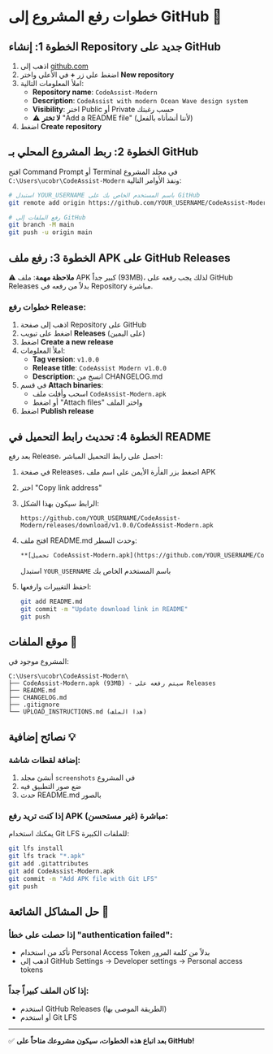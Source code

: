 # خطوات رفع المشروع إلى GitHub 🚀

## الخطوة 1: إنشاء Repository جديد على GitHub

1. اذهب إلى [github.com](https://github.com)
2. اضغط على زر **+** في الأعلى واختر **New repository**
3. املأ المعلومات التالية:
   - **Repository name**: `CodeAssist-Modern`
   - **Description**: `CodeAssist with modern Ocean Wave design system`
   - **Visibility**: اختر Public أو Private حسب رغبتك
   - ⚠️ **لا تختر** "Add a README file" (لأننا أنشأناه بالفعل)
4. اضغط **Create repository**

## الخطوة 2: ربط المشروع المحلي بـ GitHub

افتح Command Prompt أو Terminal في مجلد المشروع `C:\Users\ucobr\CodeAssist-Modern` ونفذ الأوامر التالية:

```bash
# استبدل YOUR_USERNAME باسم المستخدم الخاص بك على GitHub
git remote add origin https://github.com/YOUR_USERNAME/CodeAssist-Modern.git

# رفع الملفات إلى GitHub
git branch -M main
git push -u origin main
```

## الخطوة 3: رفع ملف APK على GitHub Releases

⚠️ **ملاحظة مهمة**: ملف APK كبير جداً (93MB)، لذلك يجب رفعه على GitHub Releases بدلاً من رفعه في Repository مباشرة.

### خطوات رفع Release:

1. اذهب إلى صفحة Repository على GitHub
2. اضغط على تبويب **Releases** (على اليمين)
3. اضغط **Create a new release**
4. املأ المعلومات:
   - **Tag version**: `v1.0.0`
   - **Release title**: `CodeAssist Modern v1.0.0`
   - **Description**: انسخ من CHANGELOG.md
5. في قسم **Attach binaries**:
   - اسحب وأفلت ملف `CodeAssist-Modern.apk`
   - أو اضغط "Attach files" واختر الملف
6. اضغط **Publish release**

## الخطوة 4: تحديث رابط التحميل في README

بعد رفع Release، احصل على رابط التحميل المباشر:

1. في صفحة Releases، اضغط بزر الفأرة الأيمن على اسم ملف APK
2. اختر "Copy link address"
3. الرابط سيكون بهذا الشكل:
   ```
   https://github.com/YOUR_USERNAME/CodeAssist-Modern/releases/download/v1.0.0/CodeAssist-Modern.apk
   ```

4. افتح ملف README.md وحدث السطر:
   ```markdown
   **[تحميل CodeAssist-Modern.apk](https://github.com/YOUR_USERNAME/CodeAssist-Modern/releases/latest/download/CodeAssist-Modern.apk)** (93MB)
   ```
   استبدل `YOUR_USERNAME` باسم المستخدم الخاص بك

5. احفظ التغييرات وارفعها:
   ```bash
   git add README.md
   git commit -m "Update download link in README"
   git push
   ```

## موقع الملفات 📁

المشروع موجود في:
```
C:\Users\ucobr\CodeAssist-Modern\
├── CodeAssist-Modern.apk (93MB) - سيتم رفعه على Releases
├── README.md
├── CHANGELOG.md
├── .gitignore
└── UPLOAD_INSTRUCTIONS.md (هذا الملف)
```

## نصائح إضافية 💡

### إضافة لقطات شاشة:
1. أنشئ مجلد `screenshots` في المشروع
2. ضع صور التطبيق فيه
3. حدث README.md بالصور

### إذا كنت تريد رفع APK مباشرة (غير مستحسن):
يمكنك استخدام Git LFS للملفات الكبيرة:
```bash
git lfs install
git lfs track "*.apk"
git add .gitattributes
git add CodeAssist-Modern.apk
git commit -m "Add APK file with Git LFS"
git push
```

## حل المشاكل الشائعة 🔧

### إذا حصلت على خطأ "authentication failed":
- تأكد من استخدام Personal Access Token بدلاً من كلمة المرور
- اذهب إلى GitHub Settings → Developer settings → Personal access tokens

### إذا كان الملف كبيراً جداً:
- استخدم GitHub Releases (الطريقة الموصى بها)
- أو استخدم Git LFS

---

✅ **بعد اتباع هذه الخطوات، سيكون مشروعك متاحاً على GitHub!**
